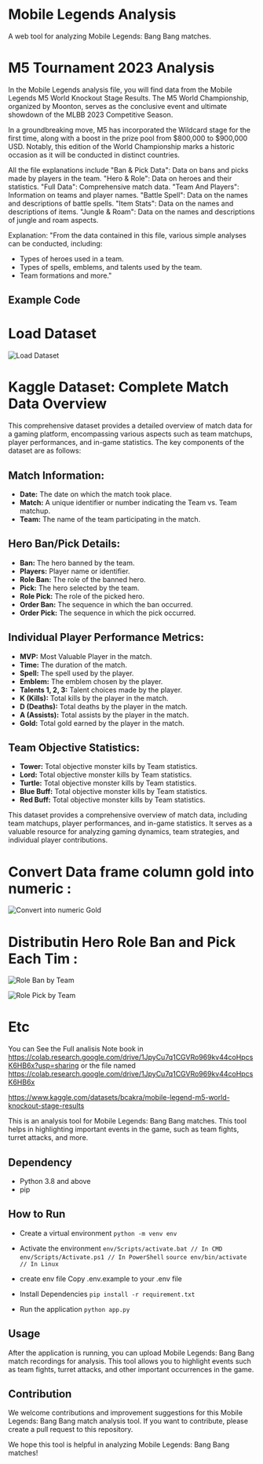 # Mobile Legends Analysis

A web tool for analyzing Mobile Legends: Bang Bang matches.

# M5 Tournament 2023 Analysis
In the Mobile Legends analysis file, you will find data from the Mobile Legends M5 World Knockout Stage Results. The M5 World Championship, organized by Moonton, serves as the conclusive event and ultimate showdown of the MLBB 2023 Competitive Season.

In a groundbreaking move, M5 has incorporated the Wildcard stage for the first time, along with a boost in the prize pool from $800,000 to $900,000 USD. Notably, this edition of the World Championship marks a historic occasion as it will be conducted in distinct countries.

All the file explanations include "Ban & Pick Data": Data on bans and picks made by players in the team. "Hero & Role": Data on heroes and their statistics. "Full Data": Comprehensive match data. "Team And Players": Information on teams and player names. "Battle Spell": Data on the names and descriptions of battle spells. "Item Stats": Data on the names and descriptions of items. "Jungle & Roam": Data on the names and descriptions of jungle and roam aspects.

Explanation: "From the data contained in this file, various simple analyses can be conducted, including:

- Types of heroes used in a team.
- Types of spells, emblems, and talents used by the team.
- Team formations and more."

## Example Code 
# Load Dataset
![Load Dataset](https://github.com/boycakra/Mobile-Legend-analisis/assets/48791469/14bdb3ac-d355-4131-ad1e-b4009e14ca66)
# Kaggle Dataset: Complete Match Data Overview
This comprehensive dataset provides a detailed overview of match data for a gaming platform, encompassing various aspects such as team matchups, player performances, and in-game statistics. The key components of the dataset are as follows:
## Match Information:
- **Date:** The date on which the match took place.
- **Match:** A unique identifier or number indicating the Team vs. Team matchup.
- **Team:** The name of the team participating in the match.

## Hero Ban/Pick Details:
- **Ban:** The hero banned by the team.
- **Players:** Player name or identifier.
- **Role Ban:** The role of the banned hero.
- **Pick:** The hero selected by the team.
- **Role Pick:** The role of the picked hero.
- **Order Ban:** The sequence in which the ban occurred.
- **Order Pick:** The sequence in which the pick occurred.

## Individual Player Performance Metrics:
- **MVP:** Most Valuable Player in the match.
- **Time:** The duration of the match.
- **Spell:** The spell used by the player.
- **Emblem:** The emblem chosen by the player.
- **Talents 1, 2, 3:** Talent choices made by the player.
- **K (Kills):** Total kills by the player in the match.
- **D (Deaths):** Total deaths by the player in the match.
- **A (Assists):** Total assists by the player in the match.
- **Gold:** Total gold earned by the player in the match.

## Team Objective Statistics:
- **Tower:** Total objective monster kills by Team statistics.
- **Lord:** Total objective monster kills by Team statistics.
- **Turtle:** Total objective monster kills by Team statistics.
- **Blue Buff:** Total objective monster kills by Team statistics.
- **Red Buff:** Total objective monster kills by Team statistics.

This dataset provides a comprehensive overview of match data, including team matchups, player performances, and in-game statistics. It serves as a valuable resource for analyzing gaming dynamics, team strategies, and individual player contributions.


# Convert Data frame column gold into numeric :
![Convert into numeric Gold](https://github.com/boycakra/Mobile-Legend-analisis/assets/48791469/6303a79d-ce2d-441a-99a8-da1fb27cb325)

# Distributin Hero Role Ban and Pick Each Tim :
![Role Ban by Team](https://github.com/boycakra/Mobile-Legend-analisis/assets/48791469/2e20fc13-b80e-4168-bc59-bd5136049e74)

![Role Pick by Team](https://github.com/boycakra/Mobile-Legend-analisis/assets/48791469/c5f39a3c-bed6-46ca-94bf-fa72948dd678)

# Etc
You can See the Full analisis Note book in https://colab.research.google.com/drive/1JpyCu7q1CGVRo969kv44coHpcsK6HB6x?usp=sharing or the file named https://colab.research.google.com/drive/1JpyCu7q1CGVRo969kv44coHpcsK6HB6x

https://www.kaggle.com/datasets/bcakra/mobile-legend-m5-world-knockout-stage-results


This is an analysis tool for Mobile Legends: Bang Bang matches. This tool helps in highlighting important events in the game, such as team fights, turret attacks, and more.

## Dependency
- Python 3.8 and above
- pip

## How to Run
* Create a virtual environment
  ```python -m venv env```
* Activate the environment
  ```env/Scripts/activate.bat // In CMD```
  ```env/Scripts/Activate.ps1 // In PowerShell```
  ```source env/bin/activate // In Linux```

* create env file
Copy .env.example to your .env file

* Install Dependencies
  ```pip install -r requirement.txt```

* Run the application
  ```python app.py```

## Usage
After the application is running, you can upload Mobile Legends: Bang Bang match recordings for analysis. This tool allows you to highlight events such as team fights, turret attacks, and other important occurrences in the game.

## Contribution
We welcome contributions and improvement suggestions for this Mobile Legends: Bang Bang match analysis tool. If you want to contribute, please create a pull request to this repository.

We hope this tool is helpful in analyzing Mobile Legends: Bang Bang matches!
